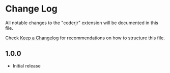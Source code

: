 # Change Log

All notable changes to the "coderjr" extension will be documented in this file.

Check [Keep a Changelog](http://keepachangelog.com/) for recommendations on how to structure this file.

## 1.0.0

- Initial release